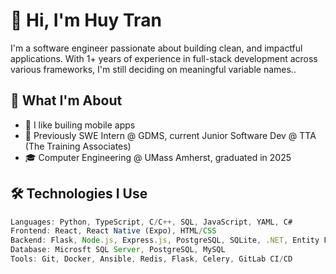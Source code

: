 # 👋 Hi, I'm Huy Tran

I'm a software engineer passionate about building clean, and impactful applications. 
With 1+ years of experience in full-stack development across various frameworks, I'm still deciding on meaningful variable names..

## 🧠 What I'm About

- 📱 I like builing mobile apps
- 🚀 Previously SWE Intern @ GDMS, current Junior Software Dev @ TTA (The Training Associates)
- 🎓 Computer Engineering @ UMass Amherst, graduated in 2025

## 🛠️ Technologies I Use

```ts
Languages: Python, TypeScript, C/C++, SQL, JavaScript, YAML, C#
Frontend: React, React Native (Expo), HTML/CSS
Backend: Flask, Node.js, Express.js, PostgreSQL, SQLite, .NET, Entity Framework
Database: Microsft SQL Server, PostgreSQL, MySQL
Tools: Git, Docker, Ansible, Redis, Flask, Celery, GitLab CI/CD
